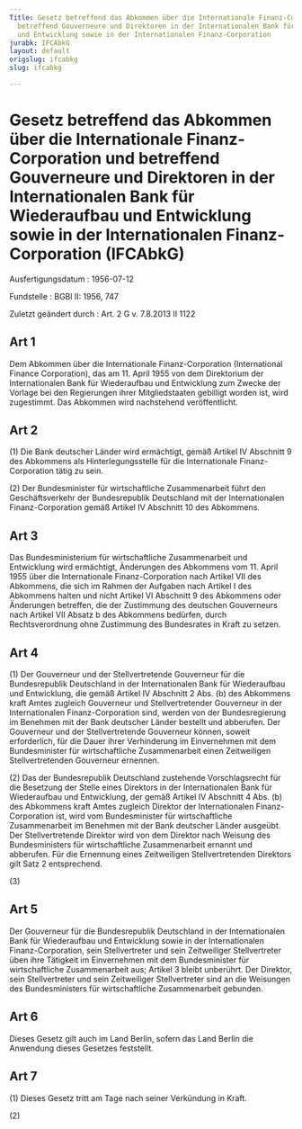 ```yaml
---
Title: Gesetz betreffend das Abkommen über die Internationale Finanz-Corporation und
  betreffend Gouverneure und Direktoren in der Internationalen Bank für Wiederaufbau
  und Entwicklung sowie in der Internationalen Finanz-Corporation
jurabk: IFCAbkG
layout: default
origslug: ifcabkg
slug: ifcabkg

---
```


# Gesetz betreffend das Abkommen über die Internationale Finanz-Corporation und betreffend Gouverneure und Direktoren in der Internationalen Bank für Wiederaufbau und Entwicklung sowie in der Internationalen Finanz-Corporation (IFCAbkG)

Ausfertigungsdatum
:   1956-07-12

Fundstelle
:   BGBl II: 1956, 747

Zuletzt geändert durch
:   Art. 2 G v. 7.8.2013 II 1122


## Art 1

Dem Abkommen über die Internationale Finanz-Corporation (International
Finance Corporation), das am 11. April 1955 von dem Direktorium der
Internationalen Bank für Wiederaufbau und Entwicklung zum Zwecke der
Vorlage bei den Regierungen ihrer Mitgliedstaaten gebilligt worden
ist, wird zugestimmt. Das Abkommen wird nachstehend veröffentlicht.


## Art 2

(1) Die
Bank deutscher Länder              wird ermächtigt, gemäß Artikel IV
Abschnitt 9 des Abkommens als Hinterlegungsstelle für die
Internationale Finanz-Corporation tätig zu sein.

(2) Der Bundesminister für wirtschaftliche Zusammenarbeit führt den
Geschäftsverkehr der Bundesrepublik Deutschland mit der
Internationalen Finanz-Corporation gemäß Artikel IV Abschnitt 10 des
Abkommens.


## Art 3

Das Bundesministerium für wirtschaftliche Zusammenarbeit und
Entwicklung wird ermächtigt, Änderungen des Abkommens vom 11. April
1955 über die Internationale Finanz-Corporation nach Artikel VII des
Abkommens, die sich im Rahmen der Aufgaben nach Artikel I des
Abkommens halten und nicht Artikel VI Abschnitt 9 des Abkommens oder
Änderungen betreffen, die der Zustimmung des deutschen Gouverneurs
nach Artikel VII Absatz b des Abkommens bedürfen, durch
Rechtsverordnung ohne Zustimmung des Bundesrates in Kraft zu setzen.


## Art 4

(1) Der Gouverneur und der Stellvertretende Gouverneur für die
Bundesrepublik Deutschland in der Internationalen Bank für
Wiederaufbau und Entwicklung, die gemäß Artikel IV Abschnitt 2 Abs.
(b) des Abkommens kraft Amtes zugleich Gouverneur und
Stellvertretender Gouverneur in der Internationalen Finanz-Corporation
sind, werden von der Bundesregierung im Benehmen mit der
Bank deutscher Länder              bestellt und abberufen. Der
Gouverneur und der Stellvertretende Gouverneur können, soweit
erforderlich, für die Dauer ihrer Verhinderung im Einvernehmen mit dem
Bundesminister für wirtschaftliche Zusammenarbeit einen Zeitweiligen
Stellvertretenden Gouverneur ernennen.

(2) Das der Bundesrepublik Deutschland zustehende Vorschlagsrecht für
die Besetzung der Stelle eines Direktors in der Internationalen Bank
für Wiederaufbau und Entwicklung, der gemäß Artikel IV Abschnitt 4
Abs. (b) des Abkommens kraft Amtes zugleich Direktor der
Internationalen Finanz-Corporation ist, wird vom Bundesminister für
wirtschaftliche Zusammenarbeit im Benehmen mit der
Bank deutscher Länder              ausgeübt. Der Stellvertretende
Direktor wird von dem Direktor nach Weisung des Bundesministers für
wirtschaftliche Zusammenarbeit ernannt und abberufen. Für die
Ernennung eines Zeitweiligen Stellvertretenden Direktors gilt Satz 2
entsprechend.

(3)


## Art 5

Der Gouverneur für die Bundesrepublik Deutschland in der
Internationalen Bank für Wiederaufbau und Entwicklung sowie in der
Internationalen Finanz-Corporation, sein Stellvertreter und sein
Zeitweiliger Stellvertreter üben ihre Tätigkeit im Einvernehmen mit
dem Bundesminister für wirtschaftliche Zusammenarbeit aus; Artikel 3
bleibt unberührt. Der Direktor, sein Stellvertreter und sein
Zeitweiliger Stellvertreter sind an die Weisungen des Bundesministers
für wirtschaftliche Zusammenarbeit gebunden.


## Art 6

Dieses Gesetz gilt auch im Land Berlin, sofern das Land Berlin die
Anwendung dieses Gesetzes feststellt.


## Art 7

(1) Dieses Gesetz tritt am Tage nach seiner Verkündung in Kraft.

(2)


